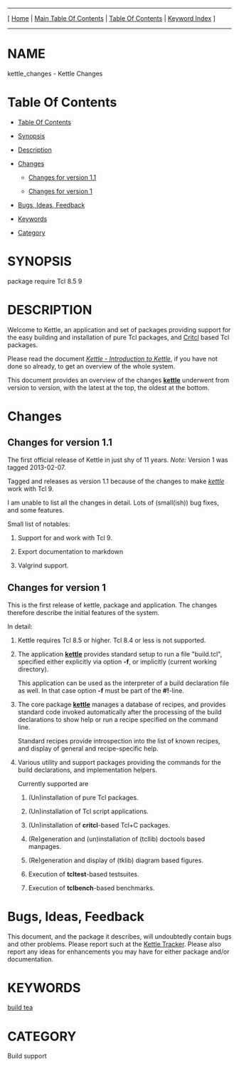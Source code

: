 
[//000000001]: # (kettle\_changes \- Kettle \- The Quick Brew System)
[//000000002]: # (Generated from file 'kettle\_changes\.man' by tcllib/doctools with format 'markdown')
[//000000003]: # (kettle\_changes\(n\) 1 doc "Kettle \- The Quick Brew System")

<hr> [ <a href="../../../../../../home">Home</a> &#124; <a
href="../../toc.md">Main Table Of Contents</a> &#124; <a
href="../toc.md">Table Of Contents</a> &#124; <a
href="../../index.md">Keyword Index</a> ] <hr>

# NAME

kettle\_changes \- Kettle Changes

# <a name='toc'></a>Table Of Contents

  - [Table Of Contents](#toc)

  - [Synopsis](#synopsis)

  - [Description](#section1)

  - [Changes](#section2)

      - [Changes for version 1\.1](#subsection1)

      - [Changes for version 1](#subsection2)

  - [Bugs, Ideas, Feedback](#section3)

  - [Keywords](#keywords)

  - [Category](#category)

# <a name='synopsis'></a>SYNOPSIS

package require Tcl 8\.5 9  

# <a name='description'></a>DESCRIPTION

Welcome to Kettle, an application and set of packages providing support for the
easy building and installation of pure Tcl packages, and
[Critcl](https://github\.com/andreas\-kupries/critcl) based Tcl packages\.

Please read the document *[Kettle \- Introduction to
Kettle](kettle\_intro\.md)*, if you have not done so already, to get an
overview of the whole system\.

This document provides an overview of the changes
__[kettle](kettle\.md)__ underwent from version to version, with the
latest at the top, the oldest at the bottom\.

# <a name='section2'></a>Changes

## <a name='subsection1'></a>Changes for version 1\.1

The first official release of Kettle in just shy of 11 years\. *Note:* Version
1 was tagged 2013\-02\-07\.

Tagged and releases as version 1\.1 because of the changes to make
*[kettle](kettle\.md)* work with Tcl 9\.

I am unable to list all the changes in detail\. Lots of \(small\(ish\)\) bug fixes,
and some features\.

Small list of notables:

  1. Support for and work with Tcl 9\.

  1. Export documentation to markdown

  1. Valgrind support\.

## <a name='subsection2'></a>Changes for version 1

This is the first release of kettle, package and application\. The changes
therefore describe the initial features of the system\.

In detail:

  1. Kettle requires Tcl 8\.5 or higher\. Tcl 8\.4 or less is not supported\.

  1. The application __[kettle](kettle\.md)__ provides standard setup to
     run a file "build\.tcl", specified either explicitly via option __\-f__,
     or implicitly \(current working directory\)\.

     This application can be used as the interpreter of a build declaration file
     as well\. In that case option __\-f__ must be part of the
     __\#\!__\-line\.

  1. The core package __[kettle](kettle\.md)__ manages a database of
     recipes, and provides standard code invoked automatically after the
     processing of the build declarations to show help or run a recipe specified
     on the command line\.

     Standard recipes provide introspection into the list of known recipes, and
     display of general and recipe\-specific help\.

  1. Various utility and support packages providing the commands for the build
     declarations, and implementation helpers\.

     Currently supported are

       1) \(Un\)installation of pure Tcl packages\.

       1) \(Un\)installation of Tcl script applications\.

       1) \(Un\)installation of __critcl__\-based Tcl\+C packages\.

       1) \(Re\)generation and \(un\)installation of \(tcllib\) doctools based
          manpages\.

       1) \(Re\)generation and display of \(tklib\) diagram based figures\.

       1) Execution of __tcltest__\-based testsuites\.

       1) Execution of __tclbench__\-based benchmarks\.

# <a name='section3'></a>Bugs, Ideas, Feedback

This document, and the package it describes, will undoubtedly contain bugs and
other problems\. Please report such at the [Kettle
Tracker](https://core\.tcl\-lang\.org/akupries/kettle)\. Please also report any
ideas for enhancements you may have for either package and/or documentation\.

# <a name='keywords'></a>KEYWORDS

[build tea](\.\./\.\./index\.md\#build\_tea)

# <a name='category'></a>CATEGORY

Build support
